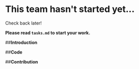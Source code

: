 # This team hasn't started yet...

Check back later!

**Please read `tasks.md` to start your work.**
 
##**Introduction**
 
 
##**Code**
 
##**Contribution**
